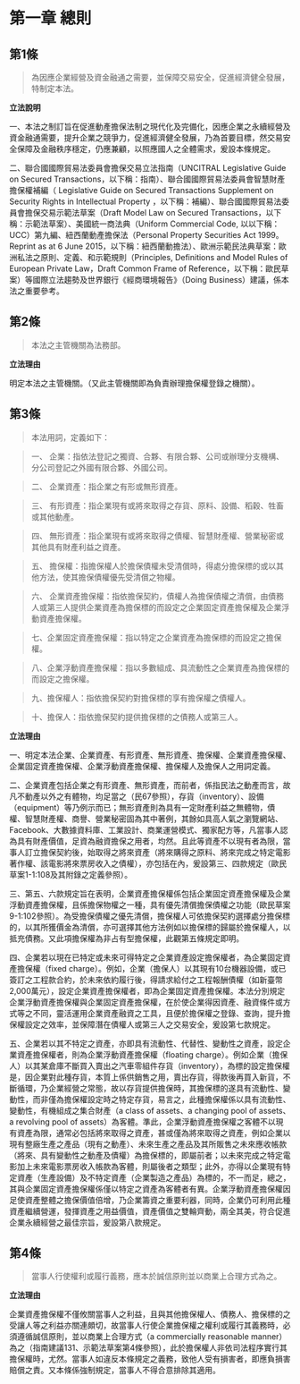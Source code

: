 # 第一章 總則

## 第1條

 > 為因應企業經營及資金融通之需要，並保障交易安全，促進經濟健全發展，特制定本法。

**立法說明**

一、本法之制訂旨在促進動產擔保法制之現代化及完備化，因應企業之永續經營及資金融通需要，提升企業之競爭力，促進經濟健全發展，乃為首要目標，然交易安全保障及金融秩序穩定，仍應兼顧，以照應國人之全體需求，爰設本條規定。

二、聯合國國際貿易法委員會擔保交易立法指南（UNCITRAL Legislative Guide on Secured Transactions，以下稱：指南）、聯合國國際貿易法委員會智慧財產擔保權補編（ Legislative Guide on Secured Transactions Supplement on Security Rights in Intellectual Property ，以下稱：補編）、聯合國國際貿易法委員會擔保交易示範法草案（Draft Model Law on Secured Transactions，以下稱：示範法草案）、美國統一商法典（Uniform Commercial Code, 以以下稱：UCC）第九編、紐西蘭動產擔保法（Personal Property Securities Act 1999。Reprint as at 6 June 2015，以下稱：紐西蘭動擔法）、歐洲示範民法典草案：歐洲私法之原則、定義、和示範規則（Principles, Definitions and Model Rules of European Private Law，Draft Common Frame of Reference，以下稱：歐民草案）等國際立法趨勢及世界銀行《經商環境報告》（Doing Business）建議，係本法之重要參考。

## 第2條

> 本法之主管機關為法務部。

**立法理由**

明定本法之主管機關。（又此主管機關即為負責辦理擔保權登錄之機關）。

## 第3條

>本法用詞，定義如下：

>一、 企業：指依法登記之獨資、合夥、有限合夥、公司或辦理分支機構、分公司登記之外國有限合夥、外國公司。

>二、 企業資產：指企業之有形或無形資產。

>三、 有形資產：指企業現有或將來取得之存貨、原料、設備、稻穀、牲畜或其他動產。

>四、 無形資產：指企業現有或將來取得之債權、智慧財產權、營業秘密或其他具有財產利益之資產。

>五、 擔保權：指擔保權人於擔保債權未受清償時，得處分擔保標的或以其他方法，使其擔保債權優先受清償之物權。

>六、 企業資產擔保權：指依擔保契約，債權人為擔保債權之清償，由債務人或第三人提供企業資產為擔保標的而設定之企業固定資產擔保權及企業浮動資產擔保權。

>七、企業固定資產擔保權：指以特定之企業資產為擔保標的而設定之擔保權。

>八、企業浮動資產擔保權：指以多數組成、具流動性之企業資產為擔保標的而設定之擔保權。

>九、擔保權人：指依擔保契約對擔保標的享有擔保權之債權人。

>十、擔保人：指依擔保契約提供擔保標的之債務人或第三人。

**立法理由**

一、明定本法企業、企業資產、有形資產、無形資產、擔保權、企業資產擔保權、企業固定資產擔保權、企業浮動資產擔保權、擔保權人及擔保人之用詞定義。

二、企業資產包括企業之有形資產、無形資產，而前者，係指民法之動產而言，故凡不動產以外之有體物，均足當之（民67參照），存貨（inventory）、設備（equipment）等乃例示而已；無形資產則為具有一定財產利益之無體物，債權、智慧財產權、商譽、營業秘密固為其中著例，其餘如具高人氣之瀏覽網站、Facebook、大數據資料庫、工業設計、商業運營模式、獨家配方等，凡當事人認為具有財產價值，足資為融資擔保之用者，均然。且此等資產不以現有者為限，當事人訂立擔保契約後，始取得之將來資產（將來購得之原料、將來完成之特定電影著作權、該電影將來票房收入之債權），亦包括在內，爰設第三、四款規定（歐民草案1-1:108及其附錄之定義參照）。

三、第五、六款規定旨在表明，企業資產擔保權係包括企業固定資產擔保權及企業浮動資產擔保權，且係擔保物權之一種，具有優先清償擔保債權之功能（歐民草案9-1:102參照）。為受擔保債權之優先清償，擔保權人可依擔保契約選擇處分擔保標的，以其所獲價金為清償，亦可選擇其他方法例如以擔保標的歸屬於擔保權人，以抵充債務。又此項擔保權為非占有型擔保權，此觀第五條規定即明。

四、企業若以現在已特定或未來可得特定之企業資產設定擔保權者，為企業固定資產擔保權（fixed charge）。例如，企業（擔保人）以其現有10台機器設備，或已簽訂之工程款合約，於未來依約履行後，得請求給付之工程報酬債權（如新臺幣2,000萬元），設定企業資產擔保權者，即為企業固定資產擔保權。本法分別規定企業浮動資產擔保權與企業固定資產擔保權，在於使企業得因資產、融資條件或方式等之不同，靈活運用企業資產融資之工具，且便於擔保權之登錄、查詢，提升擔保權設定之效率，並保障潛在債權人或第三人之交易安全，爰設第七款規定。

五、企業若以其不特定之資產，亦即具有流動性、代替性、變動性之資產，設定企業資產擔保權者，則為企業浮動資產擔保權（floating charge）。例如企業（擔保人）以其某倉庫不斷買入賣出之汽車零組件存貨（inventory），為標的設定擔保權是，因企業對此種存貨，本質上係供銷售之用，賣出存貨，得款後再買入新貨，不斷循環，乃企業經營之常態，故以存貨提供擔保時，其擔保標的遂具有流動性、變動性，而非僅為擔保權設定時之特定存貨，易言之，此種擔保權係以具有流動性、變動性，有機組成之集合財產（a class of assets、a changing pool of assets、a revolving pool of assets）為客體。準此，企業浮動資產擔保權之客體不以現有資產為限，通常必包括將來取得之資產，甚或僅為將來取得之資產，例如企業以現有整廠生產之產品（現有之動產）、未來生產之產品及其所販售之未來應收帳款（將來、具有變動性之動產及債權）為擔保標的，即屬前者；以未來完成之特定電影加上未來電影票房收入帳款為客體，則屬後者之類型；此外，亦得以企業現有特定資產（生產設備）及不特定資產（企業製造之產品）為標的，不一而足，總之，其與企業固定資產擔保權係僅以特定之資產為客體者有異。企業浮動資產擔保權因足使資產整體之擔保價值倍增，乃企業籌資之重要利器，同時，企業仍可利用此種資產繼續營運，發揮資產之用益價值，資產價值之雙輪齊動，兩全其美，符合促進企業永續經營之最佳宗旨，爰設第八款規定。

## 第4條　

> 當事人行使權利或履行義務，應本於誠信原則並以商業上合理方式為之。

**立法理由**

企業資產擔保權不僅攸關當事人之利益，且與其他擔保權人、債務人、擔保標的之受讓人等之利益亦關連頗切，故當事人行使企業擔保權之權利或履行其義務時，必須遵循誠信原則，並以商業上合理方式（a commercially reasonable manner）為之（指南建議131、示範法草案第4條參照），此於擔保權人非依司法程序實行其擔保權時，尤然。當事人如違反本條規定之義務，致他人受有損害者，即應負損害賠償之責。又本條係強制規定，當事人不得合意排除其適用。

